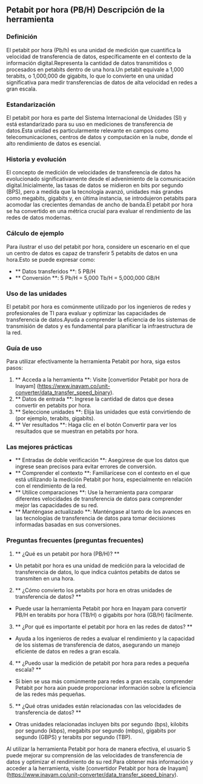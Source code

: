 ## Petabit por hora (PB/H) Descripción de la herramienta

### Definición
El petabit por hora (Pb/h) es una unidad de medición que cuantifica la velocidad de transferencia de datos, específicamente en el contexto de la información digital.Representa la cantidad de datos transmitidos o procesados ​​en petabits dentro de una hora.Un petabit equivale a 1,000 terabits, o 1,000,000 de gigabits, lo que lo convierte en una unidad significativa para medir transferencias de datos de alta velocidad en redes a gran escala.

### Estandarización
El petabit por hora es parte del Sistema Internacional de Unidades (SI) y está estandarizado para su uso en mediciones de transferencia de datos.Esta unidad es particularmente relevante en campos como telecomunicaciones, centros de datos y computación en la nube, donde el alto rendimiento de datos es esencial.

### Historia y evolución
El concepto de medición de velocidades de transferencia de datos ha evolucionado significativamente desde el advenimiento de la comunicación digital.Inicialmente, las tasas de datos se midieron en bits por segundo (BPS), pero a medida que la tecnología avanzó, unidades más grandes como megabits, gigabits y, en última instancia, se introdujeron petabits para acomodar las crecientes demandas de ancho de banda.El petabit por hora se ha convertido en una métrica crucial para evaluar el rendimiento de las redes de datos modernas.

### Cálculo de ejemplo
Para ilustrar el uso del petabit por hora, considere un escenario en el que un centro de datos es capaz de transferir 5 petabits de datos en una hora.Esto se puede expresar como:
- ** Datos transferidos **: 5 PB/H
- ** Conversión **: 5 Pb/H = 5,000 Tb/H = 5,000,000 GB/H

### Uso de las unidades
El petabit por hora es comúnmente utilizado por los ingenieros de redes y profesionales de TI para evaluar y optimizar las capacidades de transferencia de datos.Ayuda a comprender la eficiencia de los sistemas de transmisión de datos y es fundamental para planificar la infraestructura de la red.

### Guía de uso
Para utilizar efectivamente la herramienta Petabit por hora, siga estos pasos:
1. ** Acceda a la herramienta **: Visite [convertidor Petabit por hora de Inayam] (https://www.inayam.co/unit-converter/data_transfer_speed_binary).
2. ** Datos de entrada **: Ingrese la cantidad de datos que desea convertir en petabits por hora.
3. ** Seleccione unidades **: Elija las unidades que está convirtiendo de (por ejemplo, terabits, gigabits).
4. ** Ver resultados **: Haga clic en el botón Convertir para ver los resultados que se muestran en petabits por hora.

### Las mejores prácticas
- ** Entradas de doble verificación **: Asegúrese de que los datos que ingrese sean precisos para evitar errores de conversión.
- ** Comprender el contexto **: Familiarícese con el contexto en el que está utilizando la medición Petabit por hora, especialmente en relación con el rendimiento de la red.
- ** Utilice comparaciones **: Use la herramienta para comparar diferentes velocidades de transferencia de datos para comprender mejor las capacidades de su red.
- ** Manténgase actualizado **: Manténgase al tanto de los avances en las tecnologías de transferencia de datos para tomar decisiones informadas basadas en sus conversiones.

### Preguntas frecuentes (preguntas frecuentes)

1. ** ¿Qué es un petabit por hora (PB/H)? **
- Un petabit por hora es una unidad de medición para la velocidad de transferencia de datos, lo que indica cuántos petabits de datos se transmiten en una hora.

2. ** ¿Cómo convierto los petabits por hora en otras unidades de transferencia de datos? **
- Puede usar la herramienta Petabit por hora en Inayam para convertir PB/H en terabits por hora (TB/H) o gigabits por hora (GB/H) fácilmente.

3. ** ¿Por qué es importante el petabit por hora en las redes de datos? **
- Ayuda a los ingenieros de redes a evaluar el rendimiento y la capacidad de los sistemas de transferencia de datos, asegurando un manejo eficiente de datos en redes a gran escala.

4. ** ¿Puedo usar la medición de petabit por hora para redes a pequeña escala? **
- Si bien se usa más comúnmente para redes a gran escala, comprender Petabit por hora aún puede proporcionar información sobre la eficiencia de las redes más pequeñas.

5. ** ¿Qué otras unidades están relacionadas con las velocidades de transferencia de datos? **
- Otras unidades relacionadas incluyen bits por segundo (bps), kilobits por segundo (kbps), megabits por segundo (mbps), gigabits por segundo (GBPS) y terabits por segundo (TBP).

Al utilizar la herramienta Petabit por hora de manera efectiva, el usuario S puede mejorar su comprensión de las velocidades de transferencia de datos y optimizar el rendimiento de su red.Para obtener más información y acceder a la herramienta, visite [convertidor Petabit por hora de Inayam] (https://www.inayam.co/unit-converter/data_transfer_speed_binary).
